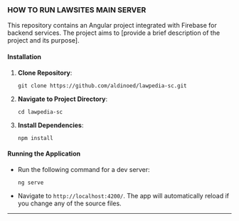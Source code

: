 ### HOW TO RUN LAWSITES MAIN SERVER

This repository contains an Angular project integrated with Firebase for backend services. The project aims to [provide a brief description of the project and its purpose].

#### Installation

1. **Clone Repository**: 
   ```
   git clone https://github.com/aldinoed/lawpedia-sc.git
   ```
2. **Navigate to Project Directory**: 
   ```
   cd lawpedia-sc
   ```
3. **Install Dependencies**: 
   ```
   npm install
   ```

#### Running the Application

- Run the following command for a dev server: 
  ```
  ng serve
  ```
- Navigate to `http://localhost:4200/`. The app will automatically reload if you change any of the source files.

---